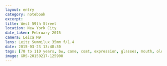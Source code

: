 ```yaml
--- 
layout: entry
category: notebook
excerpt:
title: West 59th Street
location: New York City
date_taken: February 2015
camera: Leica M9
lens: Leitz Summilux 35mm f/1.4
date: 2015-03-23 13:48:30
tags: [70 to 110 years, bw, cane, coat, expression, glasses, mouth, old man, russian hat, surprise, winter]
image: GRS-20150217-125900
---
```

